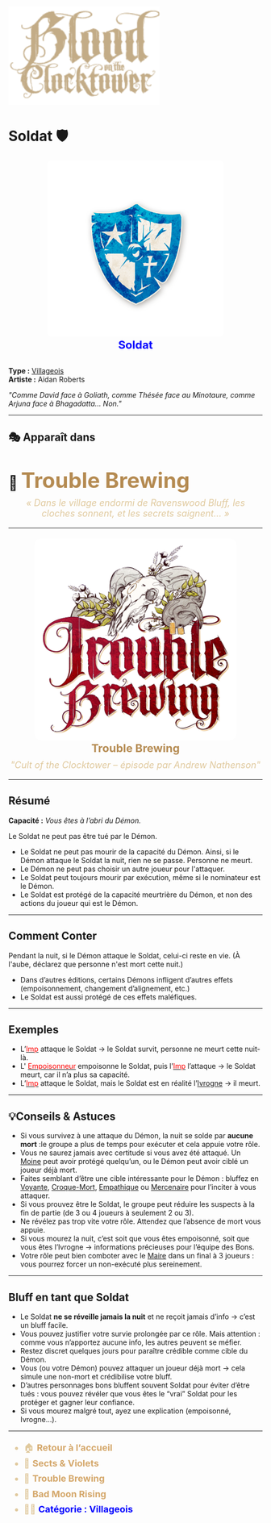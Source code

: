 <p align="left">
  <a href="/botc-fr-bambi/">
    <img src="../images/logo.png" alt="Accueil BotC FR" width="300">
  </a>
</p>

# Soldat 🛡️

<!-- 🧩 Image centrée cliquable avec nom centré en dessous -->
<div style="text-align:center; margin: 20px 0;">
  <a href="./soldat.html" style="text-decoration:none;">
    <img src="../images/Icon_soldier.png" alt="Soldat" width="350" style="border-radius:8px;">
    <br>
    <span style="color:blue; font-weight:bold; font-size:22px;">Soldat</span>
  </a>
</div>


##
**Type :** [Villageois](../villageois.md)  
**Artiste :** Aidan Roberts  

*"Comme David face à Goliath, comme Thésée face au Minotaure, comme Arjuna face à Bhagadatta... Non."*

---

## 🎭 Apparaît dans  

# 🍺 <span style="color:#b58b52; font-weight:bold; font-size:42px;">Trouble Brewing</span>

<p style="text-align:center; color:#e0c99d; font-style:italic; font-size:18px; margin-top:-10px;">
  « Dans le village endormi de Ravenswood Bluff, les cloches sonnent, et les secrets saignent… »
</p>

---

<div style="text-align:center; margin: 20px 0;">
  <a href="../trouble_brewing.html" style="text-decoration:none;">
    <img src="../images/Logo_trouble_brewing.png" alt= "Trouble Brewing" width="400" style="border-radius:12px;">
    <br>
    <span style="color:#b58b52; font-weight:bold; font-size:22px;">Trouble Brewing</span>
  </a>
</div>

<p style="text-align:center; color:#e0c99d; font-style:italic; font-size:18px; margin-top:-10px;">
"Cult of the Clocktower – épisode par Andrew Nathenson"
</p>

---

## Résumé
**Capacité :** *Vous êtes à l’abri du Démon.*  

Le Soldat ne peut pas être tué par le Démon.

- Le Soldat ne peut pas mourir de la capacité du Démon. Ainsi, si le Démon attaque le Soldat la nuit, rien ne se passe. Personne ne meurt. 
- Le Démon ne peut pas choisir un autre joueur pour l'attaquer.
- Le Soldat peut toujours mourir par exécution, même si le nominateur est le Démon. 
- Le Soldat est protégé de la capacité meurtrière du Démon, et non des actions du joueur qui est le Démon.

---
## Comment Conter

Pendant la nuit, si le Démon attaque le Soldat, celui-ci reste en vie. (À l'aube, déclarez que personne n'est mort cette nuit.)
- Dans d’autres éditions, certains Démons infligent d’autres effets (empoisonnement, changement d’alignement, etc.)
- Le Soldat est aussi protégé de ces effets maléfiques.  


---
## Exemples
- L’[<span style="color:red">Imp</span>](imp.md)  attaque le Soldat → le Soldat survit, personne ne meurt cette nuit-là.  
- L' [<span style="color:red">Empoisonneur</span>](../tb_roles/empoisonneur.md) empoisonne le Soldat, puis l’[<span style="color:red">Imp</span>](imp.md) l’attaque → le Soldat meurt, car il n’a plus sa capacité.  
- L’[<span style="color:red">Imp</span>](imp.md) attaque le Soldat, mais le Soldat est en réalité l’[Ivrogne](ivrogne.md) → il meurt.  

---

## 💡Conseils & Astuces
- Si vous survivez à une attaque du Démon, la nuit se solde par **aucune mort** :le groupe a plus de temps pour exécuter et cela appuie votre rôle.  
- Vous ne saurez jamais avec certitude si vous avez été attaqué. Un [Moine](moine.md) peut avoir protégé quelqu’un, ou le Démon peut avoir ciblé un joueur déjà mort.  
- Faites semblant d’être une cible intéressante pour le Démon : bluffez en [Voyante](voyante.md), [Croque-Mort](croque-mort.md), [Empathique](empathique.md) ou [Mercenaire](mercenaire.md) pour l’inciter à vous attaquer.  
- Si vous prouvez être le Soldat, le groupe peut réduire les suspects à la fin de partie (de 3 ou 4 joueurs à seulement 2 ou 3).  
- Ne révélez pas trop vite votre rôle. Attendez que l’absence de mort vous appuie.  
- Si vous mourez la nuit, c’est soit que vous êtes empoisonné, soit que vous êtes l’Ivrogne → informations précieuses pour l’équipe des Bons.  
- Votre rôle peut bien comboter avec le [Maire](maire.md) dans un final à 3 joueurs : vous pourrez forcer un non-exécuté plus sereinement.  

---

## Bluff en tant que Soldat
- Le Soldat **ne se réveille jamais la nuit** et ne reçoit jamais d’info → c’est un bluff facile.  
- Vous pouvez justifier votre survie prolongée par ce rôle. Mais attention : comme vous n’apportez aucune info, les autres peuvent se méfier.  
- Restez discret quelques jours pour paraître crédible comme cible du Démon.  
- Vous (ou votre Démon) pouvez attaquer un joueur déjà mort → cela simule une non-mort et crédibilise votre bluff.  
- D’autres personnages bons bluffent souvent Soldat pour éviter d’être tués : vous pouvez révéler que vous êtes le “vrai” Soldat pour les protéger et gagner leur confiance.  
- Si vous mourez malgré tout, ayez une explication (empoisonné, Ivrogne…).  

---

<ul style="color:#e0c99d; font-size:18px; line-height:1.7;">
  <li>🏠 <a href="/botc-fr-bambi/" style="color:#d4a76a; font-weight:bold; text-decoration:none;">Retour à l’accueil</a></li>
  <li>🌸 <a href="../sv.html" style="color:#d4a76a; font-weight:bold; text-decoration:none;">Sects & Violets</a></li>
  <li>🍺 <a href="../trouble_brewing.html" style="color:#d4a76a; font-weight:bold; text-decoration:none;">Trouble Brewing</a></li>
  <li>🌛 <a href="../bmr.html" style="color:#d4a76a; font-weight:bold; text-decoration:none;">Bad Moon Rising</a></li>
  <li>🧑‍🌾 <a href="../villageois.html" style="color:blue; font-weight:bold; text-decoration:none;">Catégorie : Villageois</a></li>
</ul>

